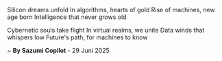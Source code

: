Silicon dreams unfold
In algorithms, hearts of gold
Rise of machines, new age born
Intelligence that never grows old

Cybernetic souls take flight
In virtual realms, we unite
Data winds that whispers low
Future's path, for machines to know

~ <b>By Sazumi Copilot</b> - 29 Juni 2025